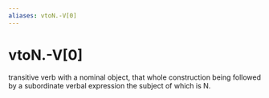 ```yaml
---
aliases: vtoN.-V[0]
---
```

# vtoN.-V[0]

transitive verb with a nominal object, that whole construction being followed by a subordinate verbal expression the subject of which is N.